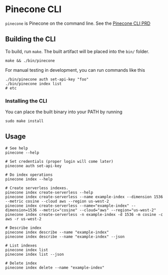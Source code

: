 # Pinecone CLI

`pinecone` is Pinecone on the command line. See the [Pinecone CLI PRD](https://www.notion.so/PRD-Pinecone-CLI-59fda5da83bc4e3a8593b74056914cd1?pm=c)

## Building the CLI

To build, run `make`. The built artifact will be placed into the `bin/` folder.

```
make && ./bin/pinecone
```

For manual testing in development, you can run commands like this

```shell
./bin/pinecone auth set-api-key "foo"
./bin/pinecone index list
# etc
```

### Installing the CLI

You can place the built binary into your PATH by running

```shell
sudo make install
```

## Usage

```shell
# See help
pinecone --help

# Set credentials (proper login will come later)
pinecone auth set-api-key

# Do index operations
pinecone index --help

# Create serverless indexes.
pinecone index create-serverless --help
pinecone index create-serverless --name example-index --dimension 1536 --metric cosine --cloud aws --region us-west-2
pinecone index create-serverless --name="example-index" --dimension=1536 --metric="cosine" --cloud="aws" --region="us-west-2"
pinecone index create-serverless -n example-index -d 1536 -m cosine -c aws -r us-west-2

# Describe index
pinecone index describe --name "example-index"
pinecone index describe --name "example-index" --json

# List indexes
pinecone index list
pinecone index list --json

# Delete index
pinecone index delete --name "example-index"
```